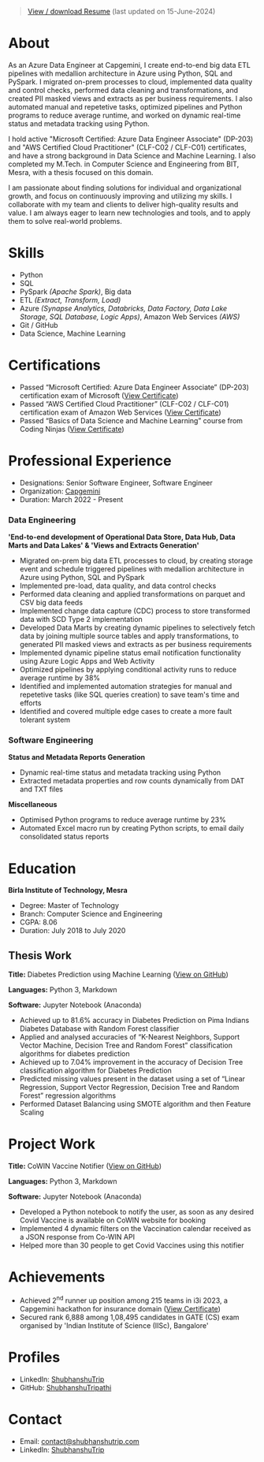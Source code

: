 >[View / download Resume](/Documents/Shubhanshu%20Tripathi%20Resume.pdf) (last updated on 15-June-2024)

# About
As an Azure Data Engineer at Capgemini, I create end-to-end big data ETL pipelines with medallion architecture in Azure using Python, SQL and PySpark. I migrated on-prem processes to cloud, implemented data quality and control checks, performed data cleaning and transformations, and created PII masked views and extracts as per business requirements. I also automated manual and repetetive tasks, optimized pipelines and Python programs to reduce average runtime, and worked on dynamic real-time status and metadata tracking using Python.

I hold active "Microsoft Certified: Azure Data Engineer Associate" (DP-203) and "AWS Certified Cloud Practitioner" (CLF-C02 / CLF-C01) certificates, and have a strong background in Data Science and Machine Learning. I also completed my M.Tech. in Computer Science and Engineering from BIT, Mesra, with a thesis focused on this domain.

I am passionate about finding solutions for individual and organizational growth, and focus on continuously improving and utilizing my skills. I collaborate with my team and clients to deliver high-quality results and value. I am always eager to learn new technologies and tools, and to apply them to solve real-world problems.

# Skills
- Python
- SQL
- PySpark _(Apache Spark)_, Big data
- ETL _(Extract, Transform, Load)_
- Azure _(Synapse Analytics, Databricks, Data Factory, Data Lake Storage, SQL Database, Logic Apps)_, Amazon Web Services _(AWS)_
- Git / GitHub
- Data Science, Machine Learning

# Certifications
- Passed “Microsoft Certified: Azure Data Engineer Associate” (DP-203) certification exam of Microsoft ([View Certificate](https://learn.microsoft.com/api/credentials/share/en-in/ShubhanshuTrip/54E1195F6A581B3?sharingId=900DD26B4187729E))
- Passed “AWS Certified Cloud Practitioner” (CLF-C02 / CLF-C01) certification exam of Amazon Web Services ([View Certificate](/Documents/ST%20AWS-CCP%20Certificate.pdf))
- Passed “Basics of Data Science and Machine Learning” course from Coding Ninjas ([View Certificate](https://students.codingninjas.com/verify/65b6af5ee928bb1c))

# Professional Experience
- Designations: Senior Software Engineer, Software Engineer
- Organization: [Capgemini](https://www.capgemini.com)
- Duration: March 2022 - Present

### Data Engineering
**'End-to-end development of Operational Data Store, Data Hub, Data Marts and Data Lakes' & 'Views and Extracts Generation'**
- Migrated on-prem big data ETL processes to cloud, by creating storage event and schedule triggered pipelines with medallion architecture in Azure using Python, SQL and PySpark
- Implemented pre-load, data quality, and data control checks
- Performed data cleaning and applied transformations on parquet and CSV big data feeds
- Implemented change data capture (CDC) process to store transformed data with SCD Type 2 implementation
- Developed Data Marts by creating dynamic pipelines to selectively fetch data by joining multiple source tables and apply transformations, to generated PII masked views and extracts as per business requirements
- Implemented dynamic pipeline status email notification functionality using Azure Logic Apps and Web Activity
- Optimized pipelines by applying conditional activity runs to reduce average runtime by 38%
- Identified and implemented automation strategies for manual and repetetive tasks (like SQL queries creation) to save team's time and efforts
- Identified and covered multiple edge cases to create a more fault tolerant system

### Software Engineering
**Status and Metadata Reports Generation**
- Dynamic real-time status and metadata tracking using Python
- Extracted metadata properties and row counts dynamically from DAT and TXT files

**Miscellaneous**
- Optimised Python programs to reduce average runtime by 23%
- Automated Excel macro run by creating Python scripts, to email daily consolidated status reports

# Education
**Birla Institute of Technology, Mesra**
- Degree: Master of Technology
- Branch: Computer Science and Engineering
- CGPA: 8.06
- Duration: July 2018 to July 2020

## Thesis Work

**Title:** Diabetes Prediction using Machine Learning ([View on GitHub](https://github.com/ShubhanshuTripathi/Diabetes-Prediction))

**Languages:** Python 3, Markdown

**Software:** Jupyter Notebook (Anaconda)
- Achieved up to 81.6% accuracy in Diabetes Prediction on Pima Indians Diabetes Database with Random Forest classifier
- Applied and analysed accuracies of “K-Nearest Neighbors, Support Vector Machine, Decision Tree and Random Forest” classification algorithms for diabetes prediction
- Achieved up to 7.04% improvement in the accuracy of Decision Tree classification algorithm for Diabetes Prediction
- Predicted missing values present in the dataset using a set of “Linear Regression, Support Vector Regression, Decision Tree and Random Forest” regression algorithms
- Performed Dataset Balancing using SMOTE algorithm and then Feature Scaling

# Project Work

**Title:** CoWIN Vaccine Notifier ([View on GitHub](https://github.com/ShubhanshuTripathi/CoWIN-Vaccine-Notifier))

**Languages:** Python 3, Markdown

**Software:** Jupyter Notebook (Anaconda)
- Developed a Python notebook to notify the user, as soon as any desired Covid Vaccine is available on CoWIN website for booking
- Implemented 4 dynamic filters on the Vaccination calendar received as a JSON response from Co-WIN API
- Helped more than 30 people to get Covid Vaccines using this notifier

# Achievements
- Achieved 2<sup>nd</sup> runner up position among 215 teams in i3i 2023, a Capgemini hackathon for insurance domain ([View Certificate](/Documents/ST%20i3i%20Certificate.pdf))
- Secured rank 6,888 among 1,08,495 candidates in GATE (CS) exam organised by 'Indian Institute of Science (IISc), Bangalore'

# Profiles
- LinkedIn: [ShubhanshuTrip](https://www.linkedin.com/in/ShubhanshuTrip)
- GitHub: [ShubhanshuTripathi](https://github.com/ShubhanshuTripathi)

# Contact
- Email: [contact@shubhanshutrip.com](mailto:contact@shubhanshutrip.com)
- LinkedIn: [ShubhanshuTrip](https://www.linkedin.com/in/shubhanshutrip)
